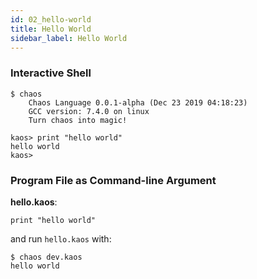 ```yaml
---
id: 02_hello-world
title: Hello World
sidebar_label: Hello World
---
```


### Interactive Shell

```
$ chaos
    Chaos Language 0.0.1-alpha (Dec 23 2019 04:18:23)
    GCC version: 7.4.0 on linux
    Turn chaos into magic!

kaos> print "hello world"
hello world
kaos>
```

### Program File as Command-line Argument

**hello.kaos**:
```
print "hello world"
```

and run `hello.kaos` with:

```
$ chaos dev.kaos
hello world
```
